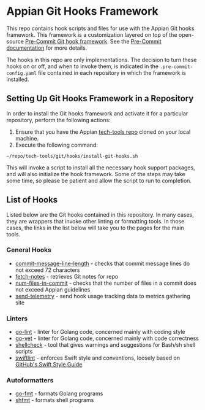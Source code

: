# Appian Git Hooks Framework

This repo contains hook scripts and files for use with the Appian Git hooks framework. This framework is a customization layered on top of the open-source [Pre-Commit Git hook framework](https://github.com/pre-commit/pre-commit). See the [Pre-Commit documentation](https://pre-commit.com/) for more details.

The hooks in this repo are only implementations.  The decision to turn these hooks on or off, and when to invoke them, is indicated in the `.pre-commit-config.yaml` file contained in each repository in which the framework is installed.

## Setting Up Git Hooks Framework in a Repository

In order to install the Git hooks framework and activate it for a particular repository, perform the following actions:

1. Ensure that you have the Appian [tech-tools repo](https://github.com/appian/tech-tools) cloned on your local machine.
1. Execute the following command:

```ShellSession
~/repo/tech-tools/git/hooks/install-git-hooks.sh
```

This will invoke a script to install all the necessary hook support packages, and will also initialize the hook framework.  Some of the steps may take some time, so please be patient and allow the script to run to completion.

## List of Hooks

Listed below are the Git hooks contained in this repository.  In many cases, they are wrappers that invoke other linting or formatting tools.  In those cases, the links in the list below will take you to the pages for the main tools.

### General Hooks

* [commit-message-line-length](https://github.com/appian/git-hooks/blob/master/pre_commit_hooks/commit-message-line-length.sh) - checks that commit message lines do not exceed 72 characters
* [fetch-notes](https://home.appian.com/suite/tempo/news/entry/b-304103) - retrieves Git notes for repo
* [num-files-in-commit](https://github.com/appian/git-hooks/blob/master/pre_commit_hooks/num-files-in-commit.sh) - checks that the number of files in a commit does not exceed Appian guidelines
* [send-telemetry](https://github.com/appian/git-hooks/blob/master/pre_commit_hooks/send-telemetry.sh) - send hook usage tracking data to metrics gathering site

### Linters

* [go-lint](https://github.com/golang/lint) - linter for Golang code, concerned mainly with coding style
* [go-vet](https://golang.org/cmd/vet/) - linter for Golang code, concerned mainly with code correctness
* [shellcheck](https://github.com/koalaman/shellcheck) - tool that gives warnings and suggestions for Bash/sh shell scripts
* [swiftlint](https://github.com/realm/SwiftLint) - enforces Swift style and conventions, loosely based on [GitHub's Swift Style Guide](https://github.com/github/swift-style-guide)

### Autoformatters

* [go-fmt](https://golang.org/cmd/gofmt/) - formats Golang programs
* [shfmt](https://github.com/mvdan/sh#shfmt) - formats shell programs
